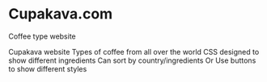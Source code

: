 # Cupakava.com
Coffee type website 

Cupakava website
Types of coffee from all over the world
CSS designed to show different ingredients 
Can sort by country/ingredients
Or Use buttons to show different styles
